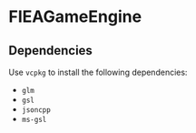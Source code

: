 # FIEAGameEngine

## Dependencies
Use `vcpkg` to install the following dependencies:
- `glm`
- `gsl`
- `jsoncpp`
- `ms-gsl`
